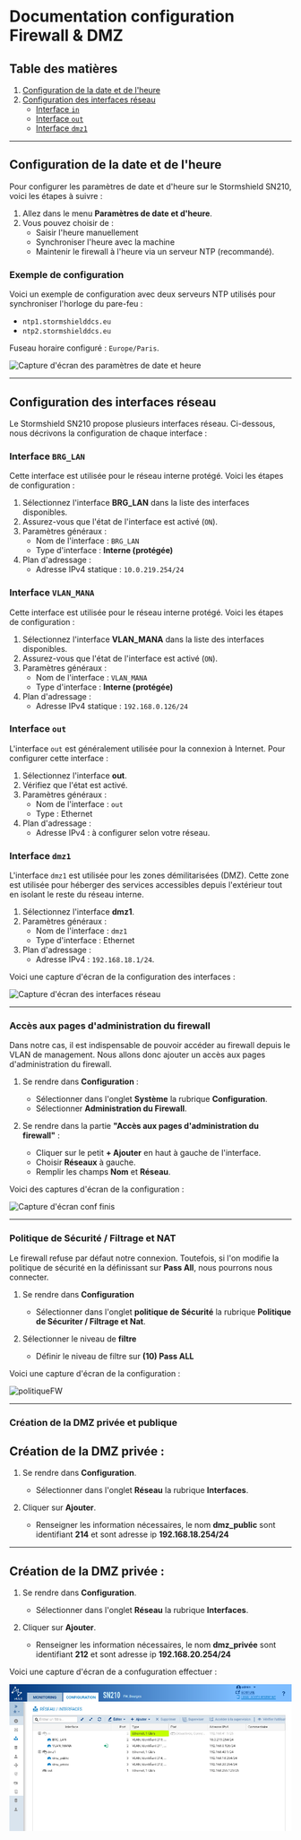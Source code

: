 # Documentation configuration Firewall & DMZ

## Table des matières
1. [Configuration de la date et de l'heure](#configuration-de-la-date-et-de-lheure)
2. [Configuration des interfaces réseau](#configuration-des-interfaces-réseau)
   - [Interface `in`](#interface-in)
   - [Interface `out`](#interface-out)
   - [Interface `dmz1`](#interface-dmz1)

---

## Configuration de la date et de l'heure

Pour configurer les paramètres de date et d'heure sur le Stormshield SN210, voici les étapes à suivre :

1. Allez dans le menu **Paramètres de date et d'heure**.
2. Vous pouvez choisir de :
   - Saisir l'heure manuellement
   - Synchroniser l'heure avec la machine
   - Maintenir le firewall à l'heure via un serveur NTP (recommandé).

### Exemple de configuration

Voici un exemple de configuration avec deux serveurs NTP utilisés pour synchroniser l'horloge du pare-feu :
- `ntp1.stormshielddcs.eu`
- `ntp2.stormshielddcs.eu`

Fuseau horaire configuré : `Europe/Paris`.

![Capture d'écran des paramètres de date et heure](https://raw.githubusercontent.com/PatrickDummans/Bourges2025/refs/heads/main/images/Confg%C3%A9n%C3%A9raleFW.png)

---

## Configuration des interfaces réseau

Le Stormshield SN210 propose plusieurs interfaces réseau. Ci-dessous, nous décrivons la configuration de chaque interface :

### Interface `BRG_LAN`

Cette interface est utilisée pour le réseau interne protégé. Voici les étapes de configuration :

1. Sélectionnez l'interface **BRG_LAN** dans la liste des interfaces disponibles.
2. Assurez-vous que l'état de l'interface est activé (`ON`).
3. Paramètres généraux :
   - Nom de l'interface : `BRG_LAN`
   - Type d'interface : **Interne (protégée)**
4. Plan d'adressage :
   - Adresse IPv4 statique : `10.0.219.254/24`

### Interface `VLAN_MANA`

Cette interface est utilisée pour le réseau interne protégé. Voici les étapes de configuration :

1. Sélectionnez l'interface **VLAN_MANA** dans la liste des interfaces disponibles.
2. Assurez-vous que l'état de l'interface est activé (`ON`).
3. Paramètres généraux :
   - Nom de l'interface : `VLAN_MANA`
   - Type d'interface : **Interne (protégée)**
4. Plan d'adressage :
   - Adresse IPv4 statique : `192.168.0.126/24`


### Interface `out`

L'interface `out` est généralement utilisée pour la connexion à Internet. Pour configurer cette interface :

1. Sélectionnez l'interface **out**.
2. Vérifiez que l'état est activé.
3. Paramètres généraux :
   - Nom de l'interface : `out`
   - Type : Ethernet
4. Plan d'adressage :
   - Adresse IPv4 : à configurer selon votre réseau.

### Interface `dmz1`

L'interface `dmz1` est utilisée pour les zones démilitarisées (DMZ). Cette zone est utilisée pour héberger des services accessibles depuis l'extérieur tout en isolant le reste du réseau interne.

1. Sélectionnez l'interface **dmz1**.
2. Paramètres généraux :
   - Nom de l'interface : `dmz1`
   - Type d'interface : Ethernet
3. Plan d'adressage :
   - Adresse IPv4 : `192.168.18.1/24`.

Voici une capture d'écran de la configuration des interfaces :

![Capture d'écran des interfaces réseau](https://raw.githubusercontent.com/PatrickDummans/Bourges2025/refs/heads/main/images/interfacesFW.png)

---

### Accès aux pages d'administration du firewall

Dans notre cas, il est indispensable de pouvoir accéder au firewall depuis le VLAN de management. Nous allons donc ajouter un accès aux pages d'administration du firewall.

1. Se rendre dans **Configuration** :
   - Sélectionner dans l'onglet **Système** la rubrique **Configuration**.
   - Sélectionner **Administration du Firewall**.

2. Se rendre dans la partie **"Accès aux pages d'administration du firewall"** :
   - Cliquer sur le petit **+ Ajouter** en haut à gauche de l'interface.
   - Choisir **Réseaux** à gauche.
   - Remplir les champs **Nom** et **Réseau**.

Voici des captures d'écran de la configuration :

![Capture d'écran conf finis ](https://raw.githubusercontent.com/PatrickDummans/Bourges2025/refs/heads/main/images/administrationFW.png)

---

### Politique de Sécurité / Filtrage et NAT

Le firewall refuse par défaut notre connexion. Toutefois, si l'on modifie la politique de sécurité en la définissant sur **Pass All**, nous pourrons nous connecter.

1. Se rendre dans **Configuration** 
   - Sélectionner dans l'onglet **politique de Sécurité** la rubrique **Politique de Sécuriter / Filtrage et Nat**.

2. Sélectionner le niveau de **filtre**
   - Définir le niveau de filtre sur **(10) Pass ALL**

Voici une capture d'écran de la configuration :

![politiqueFW](https://raw.githubusercontent.com/PatrickDummans/Bourges2025/refs/heads/main/images/politiqueFW.png)


---

### Création de la DMZ privée et publique 

## Création de la DMZ privée :

1. Se rendre dans **Configuration**.
   - Sélectionner dans l'onglet **Réseau** la rubrique **Interfaces**.

2. Cliquer sur **Ajouter**.
   - Renseigner les information nécessaires, le nom **dmz_public** sont identifiant **214** et sont adresse ip **192.168.18.254/24** 

---

## Création de la DMZ privée :


1. Se rendre dans **Configuration**.
   - Sélectionner dans l'onglet **Réseau** la rubrique **Interfaces**.

2. Cliquer sur **Ajouter**.
   - Renseigner les information nécessaires, le nom **dmz_privée** sont identifiant **212** et sont adresse ip **192.168.20.254/24** 


Voici une capture d'écran de a confuguration effectuer : 

![dmz1](https://raw.githubusercontent.com/PatrickDummans/Bourges2025/refs/heads/main/images/dmz1.png)